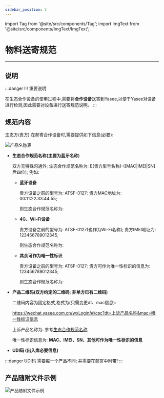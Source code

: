 ```yaml
---
sidebar_position: 2
---
```


import Tag from '@site/src/components/Tag';
import ImgText from '@site/src/components/ImgText/ImgText';


# 物料送寄规范
---  

## 说明
:::danger
!!! 重要说明

在生态合作设备的使用过程中,需要将**合作设备**送寄到Yasee,以便于Yasee对设备进行检测,因此需要对设备进行送寄规范说明。
:::


## 规范内容

生态方(贵方) 在邮寄合作设备时,需要提供如下信息(必要):

![产品名称表](/img/ship_spec.png)

- **生态合作规范名称(主要为蓝牙名称)**

    双方无特殊沟通外; 生态合作规范名称为: E(贵方型号名称)-([MAC|IMEI|SN]后四位); 例如:

    - **蓝牙设备**

        贵方设备之前的型号为: ATSF-0127; 贵方MAC地址为: 00:11:22:33:44:55; 
    
        则生态合作规范名称为: <Tag text="EATSF-4455" color="green" />

    - **4G、Wi-Fi设备**

        贵方设备之前的型号为: ATSF-0127(也作为Wi-Fi名称); 贵方IMEI地址为: 123456789012345; 
    
        则生态合作规范名称为: <Tag text="EATSF-2345" color="green" />

    - **其余可作为唯一性标识**

        贵方设备之前的型号为: ATSF-0127; 贵方可作为唯一性标识的信息为: 123456789012345; 
    
        则生态合作规范名称为: <Tag text="EATSF-2345" color="green" />

- **产品二维码(双方约定的二维码; 非单方已有二维码)**

    二维码内容为固定格式,格式为(只需变更dt、mac信息): 

    https://wechat.yasee.com.cn/wxLogin/#/csc?dt=上诉产品名称&mac=唯一性标识信息

    上诉产品名称为: 参考[生态合作规范名称](#规范内容)

    唯一性标识信息为: **MAC、IMEI、SN、其他可作为唯一性标识的信息**



- **UDI码 (出入库必要信息)**

:::danger
UDI码 需要每一个产品不同; 并需要在邮寄中附带!
:::
    

## 产品随附文件示例

![产品随附文件示例](/img/ship_spec_wuliao.png)